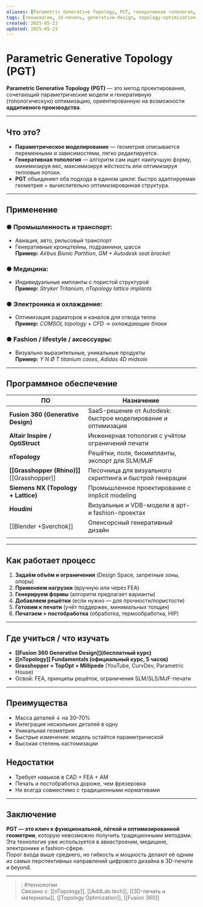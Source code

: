 ```yaml
---
aliases: [Parametric Generative Topology, PGT, генеративная топология, параметрический дизайн]
tags: [технологии, 3d-печать, generative-design, topology-optimization, cad, lattice, материалы]
created: 2025-05-23
updated: 2025-05-23
---
```


# Parametric Generative Topology (PGT)

**Parametric Generative Topology (PGT)** — это метод проектирования, сочетающий параметрические модели и генеративную (топологическую) оптимизацию, ориентированную на возможности **аддитивного производства**.

---

## Что это?

- **Параметрическое моделирование** — геометрия описывается переменными и зависимостями, легко редактируется.
- **Генеративная топология** — алгоритм сам ищет наилучшую форму, минимизируя вес, максимизируя жёсткость или оптимизируя тепловые потоки.
- **PGT** объединяет оба подхода в едином цикле: быстро адаптируемая геометрия + вычислительно оптимизированная структура.

---

## Применение

### ● Промышленность и транспорт:
- Авиация, авто, рельсовый транспорт  
- Генеративные кронштейны, подрамники, шасси  
**Пример:** *Airbus Bionic Partition*, *GM + Autodesk seat bracket*

### ● Медицина:
- Индивидуальные импланты с пористой структурой  
**Пример:** *Stryker Tritanium*, *nTopology lattice implants*

### ● Электроника и охлаждение:
- Оптимизация радиаторов и каналов для отвода тепла  
**Пример:** *COMSOL topology + CFD → охлаждающие блоки*

### ● Fashion / lifestyle / аксессуары:
- Визуально выразительные, уникальные продукты  
**Пример:** *Y N Ø T titanium cases*, *Adidas 4D midsole*

---

## Программное обеспечение

| ПО                                          | Назначение                                                    |
| ------------------------------------------- | ------------------------------------------------------------- |
| **Fusion 360 (Generative Design)**          | SaaS-решение от Autodesk: быстрое моделирование и оптимизация |
| **Altair Inspire / OptiStruct**             | Инженерная топология с учётом ограничений печати              |
| **nTopology**                               | Решётки, поля, биоимпланты, экспорт для SLM/MJF               |
| **[[Grasshopper (Rhino)]]** [[Grasshopper]] | Песочница для визуального скриптинга и быстрой генерации      |
| **Siemens NX (Topology + Lattice)**         | Промышленное проектирование с implicit modeling               |
| **Houdini**                                 | Визуальные и VDB-модели в арт- и fashion-проектах             |
| [[Blender +Sverchok]]                       | Опенсорсный генеративный дизайн                               |
|                                             |                                                               |

---

## Как работает процесс

1. **Задаём объём и ограничения** (Design Space, запретные зоны, опоры)
2. **Применяем нагрузки** (вручную или через FEA)
3. **Генерируем формы** (алгоритм предлагает варианты)
4. **Добавляем решётки** (если нужно — для прочности/пористости)
5. **Готовим к печати** (учёт поддержек, минимальных толщин)
6. **Печатаем + постобработка** (обработка, термообработка, HIP)

---

## Где учиться / что изучать

- **[[Fusion 360 Generative Design]](бесплатный курс)**  
- **[[nTopology]] Fundamentals (официальный курс, 5 часов)**  
- **Grasshopper + TopOpt + Millipede** (YouTube, CurvDev, Parametric House)  
- Освой: FEA, принципы решёток, ограничения SLM/SLS/MJF-печати

---

## Преимущества

- Масса деталей ↓ на 30–70%  
- Интеграция нескольких деталей в одну  
- Уникальная геометрия  
- Быстрые изменения: модель остаётся параметрической  
- Высокая степень кастомизации

## Недостатки

- Требует навыков в CAD + FEA + AM  
- Печать и постобработка дороже, чем фрезеровка  
- Не всегда совместимо с традиционными нормативами

---

## Заключение

**PGT — это ключ к функциональной, лёгкой и оптимизированной геометрии**, которую невозможно получить традиционными методами.  
Эта технология уже используется в авиастроении, медицине, электронике и fashion-сфере.  
Порог входа выше среднего, но гибкость и мощность делают её одним из самых перспективных направлений цифрового дизайна в 3D-печати и beyond.

---

> : #технологии  
> Связано с: [[nTopology]], [[AddLab.tech]], [[3D-печать и материалы]], [[Topology Optimization]], [[Fusion 360]] 